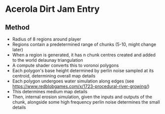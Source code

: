 # Acerola Dirt Jam Entry



## Method
 - Radius of 8 regions around player
 - Regions contain a predetermined range of chunks (5-10, might change later)
 - When a region is generated, it has n chunk centres created and added to the world delaunay triangulation
 - A compute shader converts this to voronoi polygons
 - Each polygon's base height determined by perlin noise sampled at its centroid, determining overall map details
 - Each polygon undergoes water simulation along edges (see https://www.redblobgames.com/x/1723-procedural-river-growing/)
 - This determines medium map details
 - Then, internal erosion simulation, given the inputs and outputs of the chunk, alongside some high frequency perlin noise determines the small details